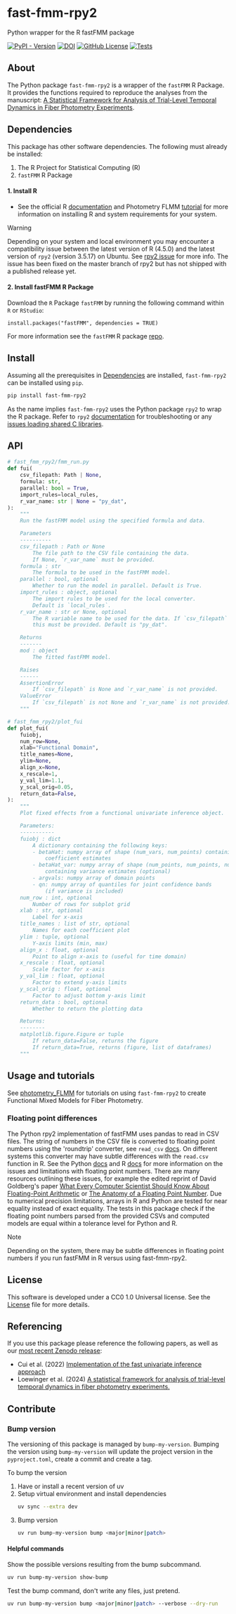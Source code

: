 # fast-fmm-rpy2
Python wrapper for the R fastFMM package

[![PyPI - Version](https://img.shields.io/pypi/v/fast-fmm-rpy2)](https://pypi.org/project/fast-fmm-rpy2)
[![DOI](https://zenodo.org/badge/952179029.svg)](https://zenodo.org/badge/latestdoi/952179029)
[![GitHub License](https://img.shields.io/github/license/nimh-dsst/fast-fmm-rpy2)](LICENSE)
[![Tests](https://github.com/nimh-dsst/fast-fmm-rpy2/actions/workflows/test.yaml/badge.svg)](https://github.com/nimh-dsst/fast-fmm-rpy2/actions/workflows/test.yaml)

## About
The Python package `fast-fmm-rpy2` is a wrapper of the `fastFMM` R Package. It provides the functions required to reproduce the analyses from the manuscript: [A Statistical Framework for Analysis of Trial-Level Temporal Dynamics in Fiber Photometry Experiments](https://doi.org/10.7554/eLife.95802).

## Dependencies
This package has other software dependencies. The following must already be installed:
1. The R Project for Statistical Computing (R)
2. `fastFMM` R Package

#### 1. Install R
- See the official R [documentation](http://r-project.org/) and Photometry FLMM [tutorial](https://github.com/gloewing/photometry_FLMM/blob/main/Tutorials/Python%20rpy2%20installation/R%20and%20rpy2%20installation%20guide.ipynb) for more information on installing R and system requirements for your system.
> [!WARNING]
> Depending on your system and local environment you may encounter a compatibility issue between the latest version of R (4.5.0) and the latest version of `rpy2` (version 3.5.17) on Ubuntu. See [rpy2 issue](https://github.com/rpy2/rpy2/issues/1164) for more info. The issue has been fixed on the master branch of rpy2 but has not shipped with a published release yet.

#### 2. Install fastFMM R Package
Download the $\texttt{R}$ Package `fastFMM` by running the following command within $\texttt{R}$ or $\texttt{RStudio}$:

```{R}
install.packages("fastFMM", dependencies = TRUE)
```
For more information see the `fastFMM` R package [repo](https://github.com/gloewing/fastFMM).

## Install
Assuming all the prerequisites in [Dependencies](#dependencies) are installed, `fast-fmm-rpy2` can be installed using `pip`.

```bash
pip install fast-fmm-rpy2
```

As the name implies `fast-fmm-rpy2` uses the Python package `rpy2` to wrap the R package. Refer to `rpy2` [documentation](https://rpy2.github.io/doc/v3.0.x/html/overview.html#installation) for troubleshooting or any [issues loading shared C libraries](https://github.com/rpy2/rpy2?tab=readme-ov-file#issues-loading-shared-c-libraries).

## API

```python
# fast_fmm_rpy2/fmm_run.py
def fui(
    csv_filepath: Path | None,
    formula: str,
    parallel: bool = True,
    import_rules=local_rules,
    r_var_name: str | None = "py_dat",
):
    """
    Run the fastFMM model using the specified formula and data.

    Parameters
    ----------
    csv_filepath : Path or None
        The file path to the CSV file containing the data.
        If None, `r_var_name` must be provided.
    formula : str
        The formula to be used in the fastFMM model.
    parallel : bool, optional
        Whether to run the model in parallel. Default is True.
    import_rules : object, optional
        The import rules to be used for the local converter.
        Default is `local_rules`.
    r_var_name : str or None, optional
        The R variable name to be used for the data. If `csv_filepath` is None,
        this must be provided. Default is "py_dat".

    Returns
    -------
    mod : object
        The fitted fastFMM model.

    Raises
    ------
    AssertionError
        If `csv_filepath` is None and `r_var_name` is not provided.
    ValueError
        If `csv_filepath` is not None and `r_var_name` is not provided.
    """
```

```python
# fast_fmm_rpy2/plot_fui
def plot_fui(
    fuiobj,
    num_row=None,
    xlab="Functional Domain",
    title_names=None,
    ylim=None,
    align_x=None,
    x_rescale=1,
    y_val_lim=1.1,
    y_scal_orig=0.05,
    return_data=False,
):
    """
    Plot fixed effects from a functional univariate inference object.

    Parameters:
    -----------
    fuiobj : dict
        A dictionary containing the following keys:
        - betaHat: numpy array of shape (num_vars, num_points) containing
            coefficient estimates
        - betaHat_var: numpy array of shape (num_points, num_points, num_vars)
            containing variance estimates (optional)
        - argvals: numpy array of domain points
        - qn: numpy array of quantiles for joint confidence bands
            (if variance is included)
    num_row : int, optional
        Number of rows for subplot grid
    xlab : str, optional
        Label for x-axis
    title_names : list of str, optional
        Names for each coefficient plot
    ylim : tuple, optional
        Y-axis limits (min, max)
    align_x : float, optional
        Point to align x-axis to (useful for time domain)
    x_rescale : float, optional
        Scale factor for x-axis
    y_val_lim : float, optional
        Factor to extend y-axis limits
    y_scal_orig : float, optional
        Factor to adjust bottom y-axis limit
    return_data : bool, optional
        Whether to return the plotting data

    Returns:
    --------
    matplotlib.figure.Figure or tuple
        If return_data=False, returns the figure
        If return_data=True, returns (figure, list of dataframes)
    """
```

## Usage and tutorials
See [photometry_FLMM](https://github.com/gloewing/photometry_FLMM) for tutorials on using `fast-fmm-rpy2` to create Functional Mixed Models for Fiber Photometry.

### Floating point differences
The Python rpy2 implementation of fastFMM uses pandas to read in CSV files. The string of numbers in the CSV file is converted to floating point numbers using the 'roundtrip' converter, see `read_csv` [docs](https://pandas.pydata.org/docs/dev/reference/api/pandas.read_csv.html). On different systems this converter may have subtle differences with the `read.csv` function in R. See the Python [docs](https://docs.python.org/3/tutorial/floatingpoint.html) and R [docs](https://cran.r-project.org/doc/FAQ/R-FAQ.html#Why-doesn_0027t-R-think-these-numbers-are-equal_003f) for more information on the issues and limitations with floating point numbers. There are many resources outlining these issues, for example the edited reprint of David Goldberg's paper [What Every Computer Scientist Should Know About Floating-Point Arithmetic](https://docs.oracle.com/cd/E19957-01/806-3568/ncg_goldberg.html) or [The Anatomy of a Floating Point Number](https://www.johndcook.com/blog/2009/04/06/anatomy-of-a-floating-point-number/). Due to numerical precision limitations, arrays in R and Python are tested for near equality instead of exact equality. The tests in this package check if the floating point numbers parsed from the provided CSVs and computed models are equal within a tolerance level for Python and R.

> [!NOTE]
> Depending on the system, there may be subtle differences in floating point numbers if you run fastFMM in R versus using fast-fmm-rpy2.

## License
This software is developed under a CC0 1.0 Universal license. See the [License](LICENSE) file for more details.

## Referencing
If you use this package please reference the following papers, as well as our [most recent Zenodo release](https://zenodo.org/badge/latestdoi/952179029):
- Cui et al. (2022) [Implementation of the fast univariate inference approach](https://doi.org/10.1080/10618600.2021.1950006)
- Loewinger et al. (2024) [A statistical framework for analysis of trial-level temporal dynamics in fiber photometry experiments.](https://doi.org/10.7554/eLife.95802)

## Contribute

### Bump version
The versioning of this package is managed by `bump-my-version`. Bumping the version using `bump-my-version` will update the project version in the `pyproject.toml`, create a commit and create a tag.

To bump the version
1. Have or install a recent version of uv
2. Setup virtual environment and install dependencies
	```bash
	uv sync --extra dev
	```
3. Bump version
	```bash
	uv run bump-my-version bump <major|minor|patch>
	```

#### Helpful commands

Show the possible versions resulting from the bump subcommand.
```bash
uv run bump-my-version show-bump
```

Test the bump command, don't write any files, just pretend.
```bash
uv run bump-my-version bump <major|minor|patch> --verbose --dry-run
```
